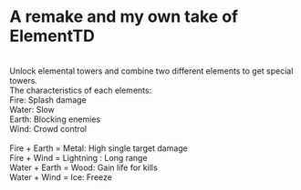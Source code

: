 A remake and my own take of ElementTD
========
<br>
Unlock elemental towers and combine two different elements to get special towers.
<br>
The characteristics of each elements:
<br>
Fire: Splash damage
<br>
Water: Slow
<br>
Earth: Blocking enemies
<br>
Wind: Crowd control
<br>
<br>
Fire + Earth = Metal: High single target damage
<br>
Fire + Wind = Lightning : Long range
<br>
Water + Earth = Wood: Gain life for kills
<br>
Water + Wind = Ice: Freeze
<br>
